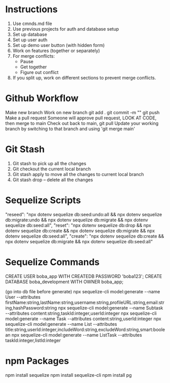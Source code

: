 
# Instructions
1. Use cmnds.md file
2. Use previous projects for auth and database setup
3. Set up database
4. Set up user auth
5. Set up demo user button (with hidden form)
6. Work on features (together or separately)
7. For merge conflicts:
    - Pause
    - Get together
    - Figure out conflict
8. If you split up, work on different sections to prevent merge conflicts.

# Github Workflow
Make new branch
Work on new branch
    git add .
    git commit -m ""
    git push
Make a pull request
Someone will approve pull request, LOOK AT CODE, then merge to main
Check out back to main, git pull
Update your working branch by switching to that branch and using 'git merge main'

# Git Stash
1.	Git stash to pick up all the changes
2.	Git checkout the current local branch
3.	Git stash apply to move all the changes to current local branch
4.	Git stash drop – delete all the changes

# Sequelize Scripts
"reseed": "npx dotenv sequelize db:seed:undo:all && npx dotenv sequelize db:migrate:undo && npx dotenv sequelize db:migrate && npx dotenv sequelize db:seed:all",
"reset": "npx dotenv sequelize db:drop && npx dotenv sequelize db:create && npx dotenv sequelize db:migrate && npx dotenv sequelize db:seed:all",
"create": "npx dotenv sequelize db:create && npx dotenv sequelize db:migrate && npx dotenv sequelize db:seed:all"


# Sequelize Commands
CREATE USER boba_app WITH CREATEDB PASSWORD 'boba123';
CREATE DATABASE boba_development WITH OWNER boba_app;

(go into db file before generate)
npx sequelize-cli model:generate --name User --attributes firstName:string,lastName:string,username:string,profileURL:string,email:string,hashPassword:string
npx sequelize-cli model:generate --name Subtask --attributes content:string,taskId:integer,userId:integer
npx sequelize-cli model:generate --name Task --attributes content:string,userId:integer
npx sequelize-cli model:generate --name List --attributes title:string,userId:integer,includeWord:string,excludeWord:string,smart:boolean
npx sequelize-cli model:generate --name ListTask --attributes taskId:integer,listId:integer

# npm Packages
npm install sequelize
npm install sequelize-cli
npm install pg

